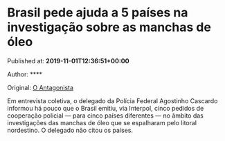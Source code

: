 
# Brasil pede ajuda a 5 países na investigação sobre as manchas de óleo

Published at: **2019-11-01T12:36:51+00:00**

Author: ****

Original: [O Antagonista](https://www.oantagonista.com/brasil/brasil-pede-ajuda-a-5-paises-na-investigacao-sobre-as-manchas-de-oleo/)

Em entrevista coletiva, o delegado da Polícia Federal Agostinho Cascardo informou há pouco que o Brasil emitiu, via Interpol, cinco pedidos de cooperação policial — para cinco países diferentes — no âmbito das investigações das manchas de óleo que se espalharam pelo litoral nordestino.
O delegado não citou os países.
